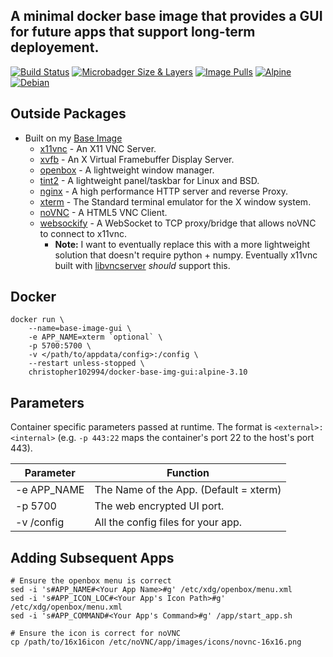 ## A minimal docker base image that provides a GUI for future apps that support long-term deployement.

 [![Build Status](https://travis-ci.com/chris102994/docker-base-image-gui.svg?branch=master)](https://travis-ci.com/chris102994/docker-base-image-gui)
[![Microbadger Size & Layers](https://images.microbadger.com/badges/image/christopher102994/docker-base-img-gui.svg)](https://microbadger.com/images/christopher102994/docker-base-img-gui "Get your own image badge on microbadger.com")
 [![Image Pulls](https://img.shields.io/docker/pulls/christopher102994/docker-base-img-gui)](https://hub.docker.com/repository/docker/christopher102994/docker-base-img-gui)
 [![Alpine](https://images.microbadger.com/badges/version/christopher102994/docker-base-img-gui.svg)](https://microbadger.com/images/christopher102994/docker-base-img-gui "Get your own version badge on microbadger.com")
 [![Debian](https://images.microbadger.com/badges/version/christopher102994/docker-base-img-gui:debian-10.svg)](https://microbadger.com/images/christopher102994/docker-base-img-gui:debian-10 "Get your own version badge on microbadger.com")

## Outside Packages
* Built on my [Base Image](https://github.com/chris102994/docker-base-image)
  * [x11vnc](http://www.karlrunge.com/x11vnc/) - An X11 VNC Server.
  * [xvfb](https://www.x.org/releases/X11R7.6/doc/man/man1/Xvfb.1.xhtml) - An X Virtual Framebuffer Display Server.
  * [openbox](http://openbox.org/wiki/Main_Page) - A lightweight window manager.
  * [tint2](https://gitlab.com/o9000/tint2) - A lightweight panel/taskbar for Linux and BSD.
  * [nginx](https://www.nginx.com/) - A high performance HTTP server and reverse Proxy.
  * [xterm](https://en.wikipedia.org/wiki/Xterm) - The Standard terminal emulator for the X window system.
  * [noVNC](https://github.com/novnc/noVNC) - A HTML5 VNC Client.
  * [websockify](https://github.com/novnc/websockify) - A WebSocket to TCP proxy/bridge that allows noVNC to connect to x11vnc.
    * **Note:** I want to eventually replace this with a more lightweight solution that doesn't require python + numpy. Eventually x11vnc built with [libvncserver](https://libvnc.github.io/) *should* support this.

## Docker
```
docker run \
	--name=base-image-gui \
	-e APP_NAME=xterm `optional` \
	-p 5700:5700 \
	-v </path/to/appdata/config>:/config \
	--restart unless-stopped \
	christopher102994/docker-base-img-gui:alpine-3.10
```

## Parameters
Container specific parameters passed at runtime. The format is `<external>:<internal>` (e.g. `-p 443:22` maps the container's port 22 to the host's port 443).

| Parameter | Function |
| -------- | -------- |
| -e APP_NAME | The Name of the App. (Default = xterm) |
| -p 5700 | The web encrypted UI port. |
| -v /config | All the config files for your app. |

## Adding Subsequent Apps
```
# Ensure the openbox menu is correct
sed -i 's#APP_NAME#<Your App Name>#g' /etc/xdg/openbox/menu.xml
sed -i 's#APP_ICON_LOC#<Your App's Icon Path>#g' /etc/xdg/openbox/menu.xml
sed -i 's#APP_COMMAND#<Your App's Command>#g' /app/start_app.sh

# Ensure the icon is correct for noVNC
cp /path/to/16x16icon /etc/noVNC/app/images/icons/novnc-16x16.png
``` 
